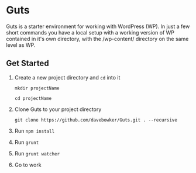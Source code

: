 # Guts
Guts is a starter environment for working with WordPress (WP). In just a few short commands you have a local setup with a working version of WP contained in it's own directory, with the /wp-content/ directory on the same level as WP.

## Get Started

1. Create a new project directory and `cd` into it

	`mkdir projectName`
	
	`cd projectName`
	
2. Clone Guts to your project directory

	`git clone https://github.com/davebowker/Guts.git . --recursive`
	
3. Run `npm install`
4. Run `grunt`
5. Run `grunt watcher`
6. Go to work
